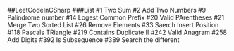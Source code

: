 ##LeetCodeInCSharp
###List
#1 Two Sum
#2 Add Two Numbers
#9 Palindrome number
#14 Logest Common Prefix
#20 Valid PArentheses
#21 Merge Two Sorted List
#26 Remove Elements
#33 Saerch Insert Position
#118 Pascals TRiangle
#219 Contains Duplicate II
#242 Valid Anagram
#258 Add Digits
#392 Is Subsequence
#389 Search the different



